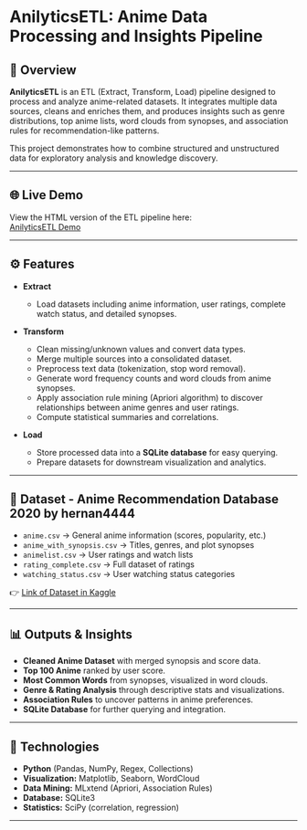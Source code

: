# AnilyticsETL: Anime Data Processing and Insights Pipeline  

## 📌 Overview  
**AnilyticsETL** is an ETL (Extract, Transform, Load) pipeline designed to process and analyze anime-related datasets. It integrates multiple data sources, cleans and enriches them, and produces insights such as genre distributions, top anime lists, word clouds from synopses, and association rules for recommendation-like patterns.  

This project demonstrates how to combine structured and unstructured data for exploratory analysis and knowledge discovery.  

---

## 🌐 Live Demo
View the HTML version of the ETL pipeline here:  
[AnilyticsETL Demo](https://bubblipathic.github.io/AnilyticsETL/)

---

## ⚙️ Features  
- **Extract**  
  - Load datasets including anime information, user ratings, complete watch status, and detailed synopses.  

- **Transform**  
  - Clean missing/unknown values and convert data types.  
  - Merge multiple sources into a consolidated dataset.  
  - Preprocess text data (tokenization, stop word removal).  
  - Generate word frequency counts and word clouds from anime synopses.  
  - Apply association rule mining (Apriori algorithm) to discover relationships between anime genres and user ratings.  
  - Compute statistical summaries and correlations.  

- **Load**  
  - Store processed data into a **SQLite database** for easy querying.  
  - Prepare datasets for downstream visualization and analytics.  

---

## 📂 Dataset - Anime Recommendation Database 2020 by hernan4444
- `anime.csv` → General anime information (scores, popularity, etc.)  
- `anime_with_synopsis.csv` → Titles, genres, and plot synopses  
- `animelist.csv` → User ratings and watch lists  
- `rating_complete.csv` → Full dataset of ratings  
- `watching_status.csv` → User watching status categories  

👉 [Link of Dataset in Kaggle](https://www.kaggle.com/datasets/hernan4444/anime-recommendation-database-2020)

---

## 📊 Outputs & Insights  
- **Cleaned Anime Dataset** with merged synopsis and score data.  
- **Top 100 Anime** ranked by user score.  
- **Most Common Words** from synopses, visualized in word clouds.  
- **Genre & Rating Analysis** through descriptive stats and visualizations.  
- **Association Rules** to uncover patterns in anime preferences.  
- **SQLite Database** for further querying and integration.  

---

## 🚀 Technologies  
- **Python** (Pandas, NumPy, Regex, Collections)  
- **Visualization:** Matplotlib, Seaborn, WordCloud  
- **Data Mining:** MLxtend (Apriori, Association Rules)  
- **Database:** SQLite3  
- **Statistics:** SciPy (correlation, regression)  

---
